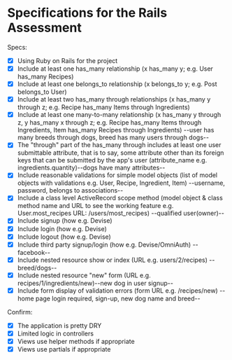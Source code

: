 # Specifications for the Rails Assessment

Specs:
- [x] Using Ruby on Rails for the project
- [x] Include at least one has_many relationship (x has_many y; e.g. User has_many Recipes) 
- [x] Include at least one belongs_to relationship (x belongs_to y; e.g. Post belongs_to User)
- [x] Include at least two has_many through relationships (x has_many y through z; e.g. Recipe has_many Items through Ingredients)
- [x] Include at least one many-to-many relationship (x has_many y through z, y has_many x through z; e.g. Recipe has_many Items through Ingredients, Item has_many Recipes through Ingredients) --user has many breeds through dogs, breed has many users through dogs--
- [x] The "through" part of the has_many through includes at least one user submittable attribute, that is to say, some attribute other than its foreign keys that can be submitted by the app's user (attribute_name e.g. ingredients.quantity)--dogs have many attributes--
- [x] Include reasonable validations for simple model objects (list of model objects with validations e.g. User, Recipe, Ingredient, Item) --username, password, belongs to associations--
- [x] Include a class level ActiveRecord scope method (model object & class method name and URL to see the working feature e.g. User.most_recipes URL: /users/most_recipes) --qualified user(owner)--
- [x] Include signup (how e.g. Devise)
- [x] Include login (how e.g. Devise)
- [x] Include logout (how e.g. Devise)
- [x] Include third party signup/login (how e.g. Devise/OmniAuth) --facebook--
- [x] Include nested resource show or index (URL e.g. users/2/recipes) --breed/dogs--
- [x] Include nested resource "new" form (URL e.g. recipes/1/ingredients/new)--new dog in user signup--
- [x] Include form display of validation errors (form URL e.g. /recipes/new) --home page login required, sign-up, new dog name and breed--

Confirm:
- [x] The application is pretty DRY
- [x] Limited logic in controllers
- [x] Views use helper methods if appropriate
- [x] Views use partials if appropriate

